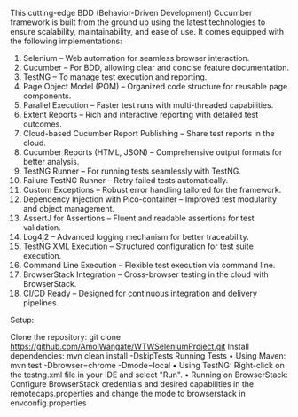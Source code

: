 This cutting-edge BDD (Behavior-Driven Development) Cucumber framework is built from the ground up using the latest technologies to ensure scalability, maintainability, and ease of use. It comes equipped with the following implementations:

1) Selenium – Web automation for seamless browser interaction.
2) Cucumber – For BDD, allowing clear and concise feature documentation.
3) TestNG – To manage test execution and reporting.
4) Page Object Model (POM) – Organized code structure for reusable page components.
5) Parallel Execution – Faster test runs with multi-threaded capabilities.
6) Extent Reports – Rich and interactive reporting with detailed test outcomes.
7) Cloud-based Cucumber Report Publishing – Share test reports in the cloud.
8) Cucumber Reports (HTML, JSON) – Comprehensive output formats for better analysis.
9) TestNG Runner – For running tests seamlessly with TestNG.
10) Failure TestNG Runner – Retry failed tests automatically.
11) Custom Exceptions – Robust error handling tailored for the framework.
12) Dependency Injection with Pico-container – Improved test modularity and object management.
13) AssertJ for Assertions – Fluent and readable assertions for test validation.
14) Log4j2 – Advanced logging mechanism for better traceability.
15) TestNG XML Execution – Structured configuration for test suite execution.
16) Command Line Execution – Flexible test execution via command line.
17) BrowserStack Integration – Cross-browser testing in the cloud with BrowserStack.
18) CI/CD Ready – Designed for continuous integration and delivery pipelines.


Setup:

Clone the repository: git clone https://github.com/AmolWangate/WTWSeleniumProject.git
Install dependencies: mvn clean install -DskipTests
Running Tests • Using Maven: mvn test -Dbrowser=chrome -Dmode=local • Using TestNG: Right-click on the testng.xml file in your IDE and select "Run". • Running on BrowserStack: Configure BrowserStack credentials and desired capabilities in the remotecaps.properties and change the mode to browserstack in envconfig.properties
